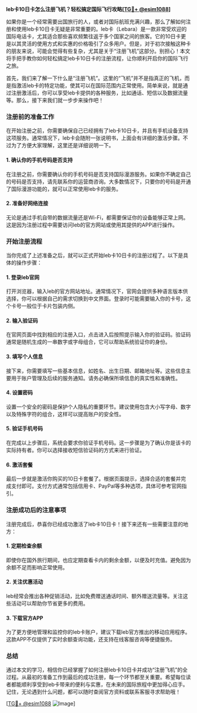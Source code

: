 **leb卡10日卡怎么注册飞机？轻松搞定国际飞行攻略[[TG💪+ @esim1088](https://t.me/s/esim1088)]**

如果你是一个经常需要出国旅行的人，或者对国际航班充满兴趣，那么了解如何注册和使用leb卡10日卡无疑是非常重要的。leb卡（Lebara）是一款非常受欢迎的国际电话卡，尤其适合那些喜欢频繁往返于多个国家之间的旅客。它的10日卡更是以其灵活的使用方式和实惠的价格吸引了众多用户。但是，对于初次接触这种卡的朋友来说，可能会觉得有些复杂，尤其是关于“注册飞机”这部分。别担心！本文将手把手教你如何轻松搞定leb卡10日卡的注册流程，让你顺利开启你的国际飞行之旅。

首先，我们来了解一下什么是“注册飞机”。这里的“飞机”并不是指真正的飞机，而是指激活leb卡的特定功能，使其可以在国际范围内正常使用。简单来说，就是通过注册激活后，你可以享受leb卡提供的各种服务，比如通话、短信以及数据流量等。那么，接下来我们就一步步来操作吧！

### 注册前的准备工作

在开始注册之前，你需要确保自己已经拥有了leb卡10日卡，并且有手机设备支持这项服务。通常情况下，leb卡会随附一张说明书，上面会有详细的激活步骤。不过为了方便大家理解，这里还是详细说明一下。

#### 1. 确认你的手机号码是否支持
在注册之前，你需要确认你的手机号码是否支持国际漫游服务。如果你不确定自己的号码是否支持，请先联系你的运营商咨询。大多数情况下，只要你的号码是开通了国际漫游功能的，就可以正常使用leb卡的服务。

#### 2. 准备好网络连接
无论是通过手机自带的数据流量还是Wi-Fi，都需要保证你的设备能够正常上网。这是因为注册过程中需要访问leb的官方网站或使用其提供的APP进行操作。

### 开始注册流程

当你完成了上述准备之后，就可以正式开始leb卡10日卡的注册过程了。以下是具体的操作步骤：

#### 1. 登录leb官网
打开浏览器，输入leb的官方网站地址。通常情况下，官网会提供多种语言版本供选择，你可以根据自己的需求切换到中文界面。登录时可能需要输入你的卡号，这个卡号一般位于卡片包装内侧。

#### 2. 输入验证码
在官网页面中找到相应的注册入口，点击进入后按照提示输入你的验证码。验证码通常是随机生成的一串数字或字母组合，它可以帮助系统验证你的身份。

#### 3. 填写个人信息
接下来，你需要填写一些基本信息，如姓名、出生日期、邮箱地址等。这些信息主要用于账户管理及后续的服务通知。请务必确保所填信息的真实性和准确性。

#### 4. 设置密码
设置一个安全的密码是保护个人隐私的重要环节。建议使用包含大小写字母、数字以及特殊字符的组合，这样可以提高账户的安全性。

#### 5. 验证手机号码
在完成以上步骤后，系统会要求你验证手机号码。这一步骤是为了确认你是该卡的实际持有者。你可以选择接收短信验证码的方式来进行验证。

#### 6. 激活套餐
最后一步就是激活你购买的10日卡套餐了。根据页面提示，选择合适的套餐并完成支付即可。支付方式通常包括信用卡、PayPal等多种选项，具体可参考官网指引。

### 注册成功后的注意事项

注册完成后，恭喜你已经成功激活了leb卡10日卡！接下来还有一些需要注意的地方：

#### 1. 定期检查余额
即使你在国外旅行期间，也应定期查看卡内的剩余金额，以便及时充值。避免因为余额不足而影响正常使用。

#### 2. 关注优惠活动
leb经常会推出各种促销活动，比如免费赠送通话时间、额外赠送流量等。关注这些活动可以帮助你节省更多的费用。

#### 3. 下载官方APP
为了更方便地管理和监控你的leb卡账户，建议下载leb官方推出的移动应用程序。这款APP不仅提供了实时余额查询功能，还支持在线客服咨询等便捷服务。

### 总结

通过本文的学习，相信你已经掌握了如何注册leb卡10日卡并成功“注册飞机”的全过程。从最初的准备工作到最后的成功注册，每一个环节都至关重要。希望每位读者都能顺利享受到leb卡带来的便利与实惠，在未来的国际旅程中更加得心应手。记住，无论遇到什么问题，都可以随时查阅官方资料或联系客服寻求帮助哦！

[[TG💪+ @esim1088](https://t.me/s/esim1088) ![Image](https://i.postimg.cc/4NQfJmqS/Snipaste-2025-05-13-00-14-12.png)]